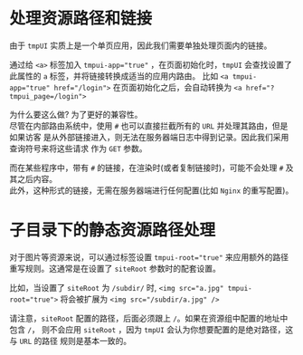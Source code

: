 # 处理资源路径和链接

由于 `tmpUI` 实质上是一个单页应用，因此我们需要单独处理页面内的链接。 

通过给 `<a>` 标签加入 `tmpui-app="true"` ，在页面初始化时，`tmpUI` 会查找设置了此属性的 `a` 标签，并将链接转换成适当的应用内路由。
比如 `<a tmpui-app="true" href="/login">` 在页面初始化之后，会自动转换为 `<a href="?tmpui_page=/login">`   

为什么要这么做? 为了更好的兼容性。  
尽管在内部路由系统中，使用 `#` 也可以直接拦截所有的 `URL` 并处理其路由，但是如果访客 是从外部链接进入，则无法在服务器端日志中得到记录。因此我们采用查询符号来将这些请求 作为 `GET` 参数。   

而在某些程序中，带有 `#` 的链接，在渲染时(或者复制链接时)，可能不会处理 `#` 及其之后内容。   
此外，这种形式的链接，无需在服务器端进行任何配置(比如 `Nginx` 的重写配置)。

# 子目录下的静态资源路径处理 
对于图片等资源来说，可以通过标签设置 `tmpui-root="true"` 来应用额外的路径重写规则。这通常是在设置了 `siteRoot` 参数时的配套设置。  

比如，当设置了 `siteRoot` 为 `/subdir/` 时, `<img src="a.jpg" tmpui-root="true">` 将会被扩展为 `<img src="/subdir/a.jpg" />`  

请注意，`siteRoot` 配置的路径，后面必须跟上 `/`。如果在资源组中配置的地址中包含 `/`， 则不会应用 `siteRoot` ，因为 `tmpUI` 会认为你想要配置的是绝对路径，这与 `URL` 的路径 规则是基本一致的。